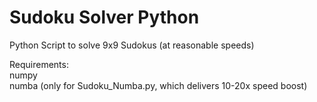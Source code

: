 # Sudoku Solver Python
 Python Script to solve 9x9 Sudokus (at reasonable speeds)

Requirements:<br>
numpy<br>
numba (only for Sudoku_Numba.py, which delivers 10-20x speed boost)

